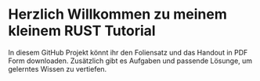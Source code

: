 # Herzlich Willkommen zu meinem kleinem RUST Tutorial
In diesem GitHub Projekt könnt ihr den Foliensatz und das Handout in PDF Form downloaden. Zusätzlich gibt es Aufgaben und passende Lösunge, um gelerntes Wissen zu vertiefen.
